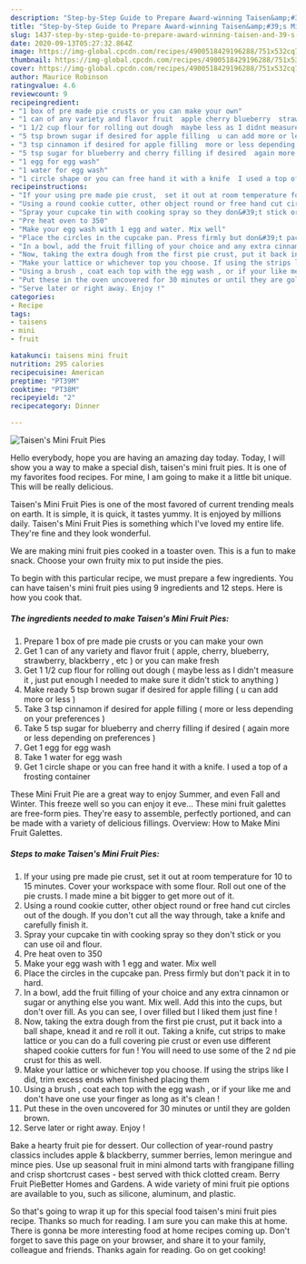 ```yaml
---
description: "Step-by-Step Guide to Prepare Award-winning Taisen&amp;#39;s Mini Fruit Pies"
title: "Step-by-Step Guide to Prepare Award-winning Taisen&amp;#39;s Mini Fruit Pies"
slug: 1437-step-by-step-guide-to-prepare-award-winning-taisen-and-39-s-mini-fruit-pies
date: 2020-09-13T05:27:32.864Z
image: https://img-global.cpcdn.com/recipes/4900518429196288/751x532cq70/taisens-mini-fruit-pies-recipe-main-photo.jpg
thumbnail: https://img-global.cpcdn.com/recipes/4900518429196288/751x532cq70/taisens-mini-fruit-pies-recipe-main-photo.jpg
cover: https://img-global.cpcdn.com/recipes/4900518429196288/751x532cq70/taisens-mini-fruit-pies-recipe-main-photo.jpg
author: Maurice Robinson
ratingvalue: 4.6
reviewcount: 9
recipeingredient:
- "1 box of pre made pie crusts or you can make your own"
- "1 can of any variety and flavor fruit  apple cherry blueberry  strawberry  blackberry  etc  or you can make fresh"
- "1 1/2 cup flour for rolling out dough  maybe less as I didnt measure it  just put enough I needed to make sure it didnt stick to anything "
- "5 tsp brown sugar if desired for apple filling  u can add more or less "
- "3 tsp cinnamon if desired for apple filling  more or less depending on your preferences "
- "5 tsp sugar for blueberry and cherry filling if desired  again more or less depending on preferences "
- "1 egg for egg wash"
- "1 water for egg wash"
- "1 circle shape or you can free hand it with a knife  I used a top of a frosting container"
recipeinstructions:
- "If your using pre made pie crust,  set it out at room temperature for 10 to 15 minutes.  Cover your workspace with some flour.  Roll out one of the pie crusts. I made mine a bit bigger to get more out of it."
- "Using a round cookie cutter, other object round or free hand cut circles out of the dough. If you don&#39;t cut all the way through,  take a knife and carefully finish it."
- "Spray your cupcake tin with cooking spray so they don&#39;t stick or you can use oil and flour."
- "Pre heat oven to 350"
- "Make your egg wash with 1 egg and water. Mix well"
- "Place the circles in the cupcake pan. Press firmly but don&#39;t pack it in to hard."
- "In a bowl, add the fruit filling of your choice and any extra cinnamon or sugar or anything else you want. Mix well. Add this into the cups, but don&#39;t over fill. As you can see, I over filled but I liked them just fine !"
- "Now, taking the extra dough from the first pie crust, put it back into a ball shape, knead it and re roll it out. Taking a knife, cut strips to make lattice or you can do a full covering pie crust or even use different shaped cookie cutters for fun !  You will need to use some of the 2 nd pie crust for this as well."
- "Make your lattice or whichever top you choose. If using the strips like I did, trim excess ends when finished placing them"
- "Using a brush , coat each top with the egg wash , or if your like me and don&#39;t have one use your finger as long as it&#39;s clean !"
- "Put these in the oven uncovered for 30 minutes or until they are golden brown."
- "Serve later or right away. Enjoy !"
categories:
- Recipe
tags:
- taisens
- mini
- fruit

katakunci: taisens mini fruit 
nutrition: 295 calories
recipecuisine: American
preptime: "PT39M"
cooktime: "PT38M"
recipeyield: "2"
recipecategory: Dinner

---
```



![Taisen&#39;s Mini Fruit Pies](https://img-global.cpcdn.com/recipes/4900518429196288/751x532cq70/taisens-mini-fruit-pies-recipe-main-photo.jpg)

Hello everybody, hope you are having an amazing day today. Today, I will show you a way to make a special dish, taisen&#39;s mini fruit pies. It is one of my favorites food recipes. For mine, I am going to make it a little bit unique. This will be really delicious.

Taisen&#39;s Mini Fruit Pies is one of the most favored of current trending meals on earth. It is simple, it is quick, it tastes yummy. It is enjoyed by millions daily. Taisen&#39;s Mini Fruit Pies is something which I've loved my entire life. They're fine and they look wonderful.

We are making mini fruit pies cooked in a toaster oven. This is a fun to make snack. Choose your own fruity mix to put inside the pies.


To begin with this particular recipe, we must prepare a few ingredients. You can have taisen&#39;s mini fruit pies using 9 ingredients and 12 steps. Here is how you cook that.

<!--inarticleads1-->

##### The ingredients needed to make Taisen&#39;s Mini Fruit Pies:

1. Prepare 1 box of pre made pie crusts or you can make your own
1. Get 1 can of any variety and flavor fruit ( apple, cherry, blueberry,  strawberry,  blackberry , etc ) or you can make fresh
1. Get 1 1/2 cup flour for rolling out dough ( maybe less as I didn&#39;t measure it , just put enough I needed to make sure it didn&#39;t stick to anything )
1. Make ready 5 tsp brown sugar if desired for apple filling ( u can add more or less )
1. Take 3 tsp cinnamon if desired for apple filling ( more or less depending on your preferences )
1. Take 5 tsp sugar for blueberry and cherry filling if desired ( again more or less depending on preferences )
1. Get 1 egg for egg wash
1. Take 1 water for egg wash
1. Get 1 circle shape or you can free hand it with a knife.  I used a top of a frosting container


These Mini Fruit Pie are a great way to enjoy Summer, and even Fall and Winter. This freeze well so you can enjoy it eve… These mini fruit galettes are free-form pies. They&#39;re easy to assemble, perfectly portioned, and can be made with a variety of delicious fillings. Overview: How to Make Mini Fruit Galettes. 

<!--inarticleads2-->

##### Steps to make Taisen&#39;s Mini Fruit Pies:

1. If your using pre made pie crust,  set it out at room temperature for 10 to 15 minutes.  Cover your workspace with some flour.  Roll out one of the pie crusts. I made mine a bit bigger to get more out of it.
1. Using a round cookie cutter, other object round or free hand cut circles out of the dough. If you don&#39;t cut all the way through,  take a knife and carefully finish it.
1. Spray your cupcake tin with cooking spray so they don&#39;t stick or you can use oil and flour.
1. Pre heat oven to 350
1. Make your egg wash with 1 egg and water. Mix well
1. Place the circles in the cupcake pan. Press firmly but don&#39;t pack it in to hard.
1. In a bowl, add the fruit filling of your choice and any extra cinnamon or sugar or anything else you want. Mix well. Add this into the cups, but don&#39;t over fill. As you can see, I over filled but I liked them just fine !
1. Now, taking the extra dough from the first pie crust, put it back into a ball shape, knead it and re roll it out. Taking a knife, cut strips to make lattice or you can do a full covering pie crust or even use different shaped cookie cutters for fun !  You will need to use some of the 2 nd pie crust for this as well.
1. Make your lattice or whichever top you choose. If using the strips like I did, trim excess ends when finished placing them
1. Using a brush , coat each top with the egg wash , or if your like me and don&#39;t have one use your finger as long as it&#39;s clean !
1. Put these in the oven uncovered for 30 minutes or until they are golden brown.
1. Serve later or right away. Enjoy !


Bake a hearty fruit pie for dessert. Our collection of year-round pastry classics includes apple &amp; blackberry, summer berries, lemon meringue and mince pies. Use up seasonal fruit in mini almond tarts with frangipane filling and crisp shortcrust cases - best served with thick clotted cream. Berry Fruit PieBetter Homes and Gardens. A wide variety of mini fruit pie options are available to you, such as silicone, aluminum, and plastic. 

So that's going to wrap it up for this special food taisen&#39;s mini fruit pies recipe. Thanks so much for reading. I am sure you can make this at home. There is gonna be more interesting food at home recipes coming up. Don't forget to save this page on your browser, and share it to your family, colleague and friends. Thanks again for reading. Go on get cooking!
